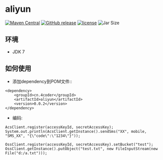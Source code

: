 # aliyun
[![Maven Central](https://maven-badges.herokuapp.com/maven-central/cn.4coder/aliyun/badge.svg)](https://maven-badges.herokuapp.com/maven-central/cn.4coder/aliyun/)
[![GitHub release](https://img.shields.io/github/release/yydf/aliyun.svg)](https://github.com/yydf/aliyun/releases)
[![license](https://img.shields.io/github/license/mashape/apistatus.svg)](https://raw.githubusercontent.com/yydf/aliyun/master/LICENSE)
![Jar Size](https://img.shields.io/badge/jar--size-9.20k-blue.svg)

环境
-------------
- JDK 7

如何使用
-----------------------

* 添加dependency到POM文件::

```
<dependency>
    <groupId>cn.4coder</groupId>
    <artifactId>aliyun</artifactId>
    <version>0.0.2</version>
</dependency>
```

* 编码:

```
AcsClient.register(accessKeyId, secretAccessKey);
System.out.println(AcsClient.getInstance().sendSms("XX", mobile, "SMS_XX", "{\"code\":\"1234\"}"));

OssClient.register(accessKeyId, secretAccessKey).setBucket("test");
OssClient.getInstance().putObject("test.txt", new FileInputStream(new File("d:/a.txt")));
```
